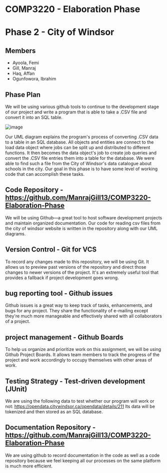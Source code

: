 # COMP3220 - Elaboration Phase

# Phase 2 - City of Windsor

## Members
* Ayoola, Femi
* Gill, Manraj
* Haq, Affan
* Ogunfowora, Ibrahim

## Phase Plan
We will be using various github tools to continue to the development stage of our project and write a program that is able to take a .CSV file and convert it into an SQL table.

![image](https://raw.githubusercontent.com/ManrajGill13/COMP3220-Elaboration-Phase/main/Images/Main.jpg)

Our UML diagram explains the program's process of converting .CSV data to a table in an SQL database. All objects and entities are connect to the load data object where jobs can be split up and distributed to different functions. It then becomes the data object's job to create job queries and convert the .CSV file entries them into a table for the database. We were able to find such a file from the City of Windsor's data catalogue about schools in the city. Our goal in this phase is to have some level of working code that can accomplish these tasks.

## Code Repository - https://github.com/ManrajGill13/COMP3220-Elaboration-Phase
We will be using Github—a great tool to host software development projects and maintain organized documentation. Our code for reading csv files from the city of windsor website is written in the repository along with our UML diagrams.

## Version Control - Git for VCS
To record any changes made to this repository, we will be using Git. It allows us to preview past versions of the repository and direct those changes to newer versions of the project. It's an extremely useful tool that provides a fallback if project development goes wrong.

## bug reporting tool - Github issues 
Github issues is a great way to keep track of tasks, enhancements, and bugs for any project. They share the functionality of e-mailing except they're much more manageable and effectively shared with all collaborators of a project.

## project management - Github Boards
To help us organize and prioritize work on this assignment, we will be using Github Project Boards. It allows team members to track the progress of the project and work accordingly to occupy themselves with other areas of work.

## Testing Strategy - Test-driven development (JUnit)
We are using the following data to test whether our program will work or not: https://opendata.citywindsor.ca/opendata/details/211
Its data will be tokenized and then stored as an SQL database.

## Documentation Repository - https://github.com/ManrajGill13/COMP3220-Elaboration-Phase
We are using github to record documentation in the code as well as a code repository because we feel keeping all our processes on the same platform is much more efficient.
